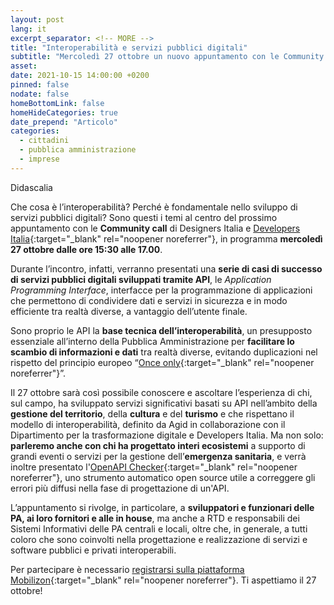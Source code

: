 ```yaml
---
layout: post
lang: it
excerpt_separator: <!-- MORE -->
title: "Interoperabilità e servizi pubblici digitali"
subtitle: "Mercoledì 27 ottobre un nuovo appuntamento con le Community call"
asset: 
date: 2021-10-15 14:00:00 +0200
pinned: false
nodate: false
homeBottomLink: false
homeHideCategories: true
date_prepend: "Articolo"
categories:
  - cittadini
  - pubblica amministrazione
  - imprese
---
```


<!-- MORE -->
<div class="u-text-xs u-textCenter u-textItalic u-margin-bottom-xl">Didascalia</div>

Che cosa è l’interoperabilità? Perché è fondamentale nello sviluppo di servizi pubblici digitali? Sono questi i temi al centro del prossimo appuntamento con le **Community call** di Designers Italia e [Developers Italia](https://developers.italia.it/){:target="_blank" rel="noopener noreferrer"}, in programma **mercoledì 27 ottobre dalle ore 15:30 alle 17.00**. 

Durante l’incontro, infatti, verranno presentati una **serie di casi di successo di servizi pubblici digitali sviluppati tramite API**, le *Application Programming Interface*, interfacce per la programmazione di applicazioni che permettono di condividere dati e servizi in sicurezza e in modo efficiente tra realtà diverse, a vantaggio dell’utente finale.

Sono proprio le API la **base tecnica dell’interoperabilità**, un presupposto essenziale all’interno della Pubblica Amministrazione per **facilitare lo scambio di informazioni e dati** tra realtà diverse, evitando duplicazioni nel rispetto del principio europeo “[Once only](https://ec.europa.eu/cefdigital/wiki/display/CEFDIGITAL/Once+Only+Principle){:target="_blank" rel="noopener noreferrer"}”.

Il 27 ottobre sarà così possibile conoscere e ascoltare l’esperienza di chi, sul campo, ha sviluppato servizi significativi basati su API nell’ambito della **gestione del territorio**, della **cultura** e del **turismo** e che rispettano il modello di interoperabilità, definito da Agid in collaborazione con il Dipartimento per la trasformazione digitale e Developers Italia.  Ma non solo: **parleremo anche con chi ha progettato interi ecosistemi** a supporto di grandi eventi o servizi per la gestione dell’**emergenza sanitaria**, e verrà inoltre presentato l'[OpenAPI Checker](https://medium.com/@Developers_Italia/openapi-checker-il-verificatore-delle-interfacce-digitali-api-1d50b978c8c5){:target="_blank" rel="noopener noreferrer"}, uno strumento automatico open source utile a correggere gli errori più diffusi nella fase di progettazione di un'API.

L’appuntamento si rivolge, in particolare, a **sviluppatori e funzionari delle PA, ai loro fornitori e alle in house**, ma anche a RTD e responsabili dei Sistemi Informativi delle PA centrali e locali, oltre che, in generale, a tutti coloro che sono coinvolti nella progettazione e realizzazione di servizi e software pubblici e privati interoperabili. 

Per partecipare è necessario [registrarsi sulla piattaforma Mobilizon](https://mobilizon.it/events/6ec9dd7f-0786-468e-8c67-c336634a2825){:target="_blank" rel="noopener noreferrer"}. Ti aspettiamo il 27 ottobre!
